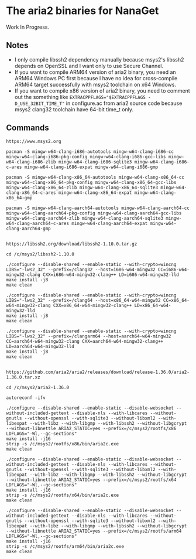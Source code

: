 ﻿# The aria2 binaries for NanaGet

Work In Progress.

## Notes

- I only compile libssh2 dependency manually because msys2's libssh2 depends
  on OpenSSL and I want only to use Secure Channel.
- If you want to compile ARM64 version of aria2 binary, you need an ARM64 
  Windows PC first because I have no idea for cross-compile ARM64 target 
  successfully with msys2 toolchain on x64 Windows.
- If you want to compile x86 version of aria2 binary, you need to comment out 
  the something like `EXTRACPPFLAGS="$EXTRACPPFLAGS -D_USE_32BIT_TIME_T"` in
  configure.ac from aria2 source code because msys2 clang32 toolchain have 
  64-bit time_t only.

## Commands

```
https://www.msys2.org

pacman -S mingw-w64-clang-i686-autotools mingw-w64-clang-i686-cc mingw-w64-clang-i686-pkg-config mingw-w64-clang-i686-gcc-libs mingw-w64-clang-i686-zlib mingw-w64-clang-i686-sqlite3 mingw-w64-clang-i686-c-ares mingw-w64-clang-i686-expat mingw-w64-clang-i686-gmp

pacman -S mingw-w64-clang-x86_64-autotools mingw-w64-clang-x86_64-cc mingw-w64-clang-x86_64-pkg-config mingw-w64-clang-x86_64-gcc-libs mingw-w64-clang-x86_64-zlib mingw-w64-clang-x86_64-sqlite3 mingw-w64-clang-x86_64-c-ares mingw-w64-clang-x86_64-expat mingw-w64-clang-x86_64-gmp

pacman -S mingw-w64-clang-aarch64-autotools mingw-w64-clang-aarch64-cc mingw-w64-clang-aarch64-pkg-config mingw-w64-clang-aarch64-gcc-libs mingw-w64-clang-aarch64-zlib mingw-w64-clang-aarch64-sqlite3 mingw-w64-clang-aarch64-c-ares mingw-w64-clang-aarch64-expat mingw-w64-clang-aarch64-gmp


https://libssh2.org/download/libssh2-1.10.0.tar.gz

cd /c/msys2/libssh2-1.10.0

./configure --disable-shared --enable-static --with-crypto=wincng LIBS="-lws2_32" --prefix=/clang32 --host=i686-w64-mingw32 CC=i686-w64-mingw32-clang CXX=i686-w64-mingw32-clang++ LD=i686-w64-mingw32-lld
make install -j8
make clean

./configure --disable-shared --enable-static --with-crypto=wincng LIBS="-lws2_32" --prefix=/clang64 --host=x86_64-w64-mingw32 CC=x86_64-w64-mingw32-clang CXX=x86_64-w64-mingw32-clang++ LD=x86_64-w64-mingw32-lld
make install -j8
make clean

./configure --disable-shared --enable-static --with-crypto=wincng LIBS="-lws2_32" --prefix=/clangarm64 --host=aarch64-w64-mingw32 CC=aarch64-w64-mingw32-clang CXX=aarch64-w64-mingw32-clang++ LD=aarch64-w64-mingw32-lld
make install -j8
make clean


https://github.com/aria2/aria2/releases/download/release-1.36.0/aria2-1.36.0.tar.xz

cd /c/msys2/aria2-1.36.0

autoreconf -ifv

./configure --disable-shared --enable-static --disable-websocket --without-included-gettext --disable-nls --with-libcares --without-gnutls --without-openssl --with-sqlite3 --without-libxml2 --with-libexpat --with-libz --with-libgmp --with-libssh2 --without-libgcrypt --without-libnettle ARIA2_STATIC=yes --prefix=/c/msys2/rootfs/x86 LDFLAGS="-Wl,--gc-sections"
make install -j16
strip -s /c/msys2/rootfs/x86/bin/aria2c.exe
make clean

./configure --disable-shared --enable-static --disable-websocket --without-included-gettext --disable-nls --with-libcares --without-gnutls --without-openssl --with-sqlite3 --without-libxml2 --with-libexpat --with-libz --with-libgmp --with-libssh2 --without-libgcrypt --without-libnettle ARIA2_STATIC=yes --prefix=/c/msys2/rootfs/x64 LDFLAGS="-Wl,--gc-sections"
make install -j16
strip -s /c/msys2/rootfs/x64/bin/aria2c.exe
make clean

./configure --disable-shared --enable-static --disable-websocket --without-included-gettext --disable-nls --with-libcares --without-gnutls --without-openssl --with-sqlite3 --without-libxml2 --with-libexpat --with-libz --with-libgmp --with-libssh2 --without-libgcrypt --without-libnettle ARIA2_STATIC=yes --prefix=/c/msys2/rootfs/arm64 LDFLAGS="-Wl,--gc-sections"
make install -j16
strip -s /c/msys2/rootfs/arm64/bin/aria2c.exe
make clean
```
